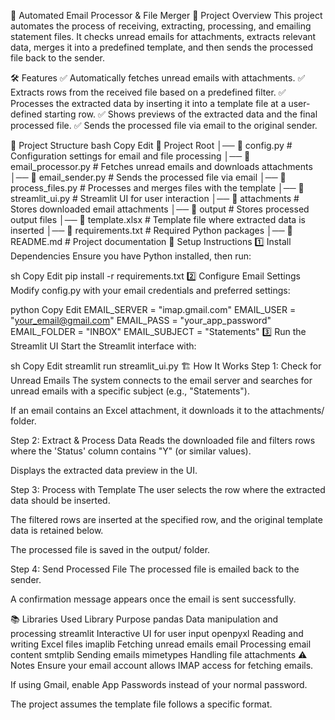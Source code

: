 📧 Automated Email Processor & File Merger
📌 Project Overview
This project automates the process of receiving, extracting, processing, and emailing statement files. It checks unread emails for attachments, extracts relevant data, merges it into a predefined template, and then sends the processed file back to the sender.

🛠 Features
✅ Automatically fetches unread emails with attachments.
✅ Extracts rows from the received file based on a predefined filter.
✅ Processes the extracted data by inserting it into a template file at a user-defined starting row.
✅ Shows previews of the extracted data and the final processed file.
✅ Sends the processed file via email to the original sender.

📂 Project Structure
bash
Copy
Edit
📁 Project Root
│── 📄 config.py                 # Configuration settings for email and file processing
│── 📄 email_processor.py        # Fetches unread emails and downloads attachments
│── 📄 email_sender.py           # Sends the processed file via email
│── 📄 process_files.py          # Processes and merges files with the template
│── 📄 streamlit_ui.py           # Streamlit UI for user interaction
│── 📁 attachments               # Stores downloaded email attachments
│── 📁 output                    # Stores processed output files
│── 📄 template.xlsx             # Template file where extracted data is inserted
│── 📄 requirements.txt          # Required Python packages
│── 📄 README.md                 # Project documentation
🔧 Setup Instructions
1️⃣ Install Dependencies
Ensure you have Python installed, then run:

sh
Copy
Edit
pip install -r requirements.txt
2️⃣ Configure Email Settings
Modify config.py with your email credentials and preferred settings:

python
Copy
Edit
EMAIL_SERVER = "imap.gmail.com"
EMAIL_USER = "your_email@gmail.com"
EMAIL_PASS = "your_app_password"
EMAIL_FOLDER = "INBOX"
EMAIL_SUBJECT = "Statements"
3️⃣ Run the Streamlit UI
Start the Streamlit interface with:

sh
Copy
Edit
streamlit run streamlit_ui.py
🏗 How It Works
Step 1: Check for Unread Emails
The system connects to the email server and searches for unread emails with a specific subject (e.g., "Statements").

If an email contains an Excel attachment, it downloads it to the attachments/ folder.

Step 2: Extract & Process Data
Reads the downloaded file and filters rows where the 'Status' column contains "Y" (or similar values).

Displays the extracted data preview in the UI.

Step 3: Process with Template
The user selects the row where the extracted data should be inserted.

The filtered rows are inserted at the specified row, and the original template data is retained below.

The processed file is saved in the output/ folder.

Step 4: Send Processed File
The processed file is emailed back to the sender.

A confirmation message appears once the email is sent successfully.

📚 Libraries Used
Library	Purpose
pandas	Data manipulation and processing
streamlit	Interactive UI for user input
openpyxl	Reading and writing Excel files
imaplib	Fetching unread emails
email	Processing email content
smtplib	Sending emails
mimetypes	Handling file attachments
⚠️ Notes
Ensure your email account allows IMAP access for fetching emails.

If using Gmail, enable App Passwords instead of your normal password.

The project assumes the template file follows a specific format.